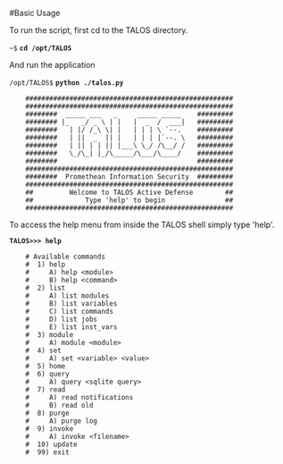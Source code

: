 #Basic Usage

To run the script, first cd to the TALOS directory.

`~$` **`cd /opt/TALOS`**

And run the application

`/opt/TALOS$` **`python ./talos.py`**

		####################################################
		####################################################
		########  _____ ___   _     _____ _____    #########
		######## |_   _/ _ \ | |   |  _  /  ___|   #########
		########   | |/ /_\ \| |   | | | \ `--.    #########
		########   | ||  _  || |   | | | |`--. \   #########
		########   | || | | || |___\ \_/ /\__/ /   #########
		########   \_/\_| |_/\_____/\___/\____/    #########
		########                                   #########
		####################################################
		########  Promethean Information Security  #########
		####################################################
		##         Welcome to TALOS Active Defense        ##
		##             Type 'help' to begin               ##
		####################################################


To access the help menu from inside the TALOS shell simply type 'help'.

**`TALOS>>> help`**

		# Available commands
		#  1) help
		#     A) help <module>
		#     B) help <command>
		#  2) list
		#     A) list modules
		#     B) list variables
		#     C) list commands
		#     D) list jobs
		#     E) list inst_vars
		#  3) module
		#     A) module <module>
		#  4) set
		#     A) set <variable> <value>
		#  5) home
		#  6) query
		#     A) query <sqlite query>
		#  7) read
		#     A) read notifications
		#     B) read old
		#  8) purge
		#     A) purge log
		#  9) invoke
		#     A) invoke <filename>
		#  10) update
		#  99) exit


